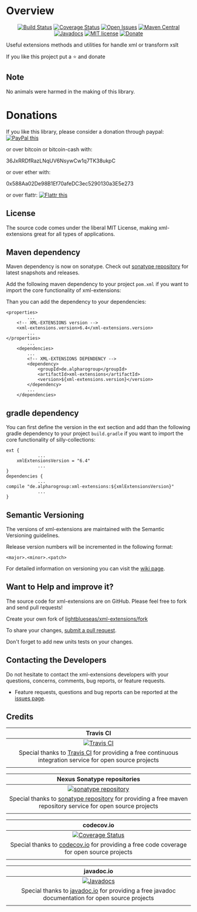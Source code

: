 # Overview

<div align="center">

[![Build Status](https://travis-ci.org/lightblueseas/xml-extensions.svg?branch=master)](https://travis-ci.org/lightblueseas/xml-extensions)
[![Coverage Status](https://codecov.io/gh/lightblueseas/xml-extensions/branch/develop/graph/badge.svg)](https://codecov.io/gh/lightblueseas/xml-extensions)
[![Open Issues](https://img.shields.io/github/issues/lightblueseas/xml-extensions.svg?style=flat)](https://github.com/lightblueseas/xml-extensions/issues)
[![Maven Central](https://maven-badges.herokuapp.com/maven-central/de.alpharogroup/xml-extensions/badge.svg)](https://maven-badges.herokuapp.com/maven-central/de.alpharogroup/xml-extensions)
[![Javadocs](http://www.javadoc.io/badge/de.alpharogroup/xml-extensions.svg)](http://www.javadoc.io/doc/de.alpharogroup/xml-extensions)
[![MIT license](http://img.shields.io/badge/license-MIT-brightgreen.svg?style=flat)](http://opensource.org/licenses/MIT)
[![Donate](https://img.shields.io/badge/donate-❤-ff2244.svg)](https://www.paypal.com/cgi-bin/webscr?cmd=_s-xclick&hosted_button_id=GVBTWLRAZ7HB8)
</div>

Useful extensions methods and utilities for handle xml or transform xslt

If you like this project put a ⭐ and donate

## Note

No animals were harmed in the making of this library.

# Donations

If you like this library, please consider a donation through paypal: <a href="https://www.paypal.com/cgi-bin/webscr?cmd=_s-xclick&hosted_button_id=B37J9DZF6G9ZC" target="_blank">
<img src="https://www.paypalobjects.com/en_US/GB/i/btn/btn_donateCC_LG.gif" alt="PayPal this" title="PayPal – The safer, easier way to pay online!" border="0" />
</a>

or over bitcoin or bitcoin-cash with:

36JxRRDfRazLNqUV6NsywCw1q7TK38ukpC

or over ether with:

0x588Aa02De98B1Ef70afeDC3ec5290130a3E5e273

or over flattr: 
<a href="https://flattr.com/submit/auto?fid=r7vp62&url=https%3A%2F%2Fgithub.com%2Flightblueseas%2Fxml-extensions" target="_blank">
<img src="http://api.flattr.com/button/flattr-badge-large.png" alt="Flattr this" title="Flattr this" border="0" />
</a>

## License

The source code comes under the liberal MIT License, making xml-extensions great for all types of applications.

## Maven dependency

Maven dependency is now on sonatype.
Check out [sonatype repository](https://oss.sonatype.org/index.html#nexus-search;gav~de.alpharogroup~xml-extensions~~~) for latest snapshots and releases.

Add the following maven dependency to your project `pom.xml` if you want to import the core functionality of xml-extensions:

Than you can add the dependency to your dependencies:

	<properties>
			...
		<!-- XML-EXTENSIONS version -->
		<xml-extensions.version>6.4</xml-extensions.version>
			...
	</properties>
			...
		<dependencies>
			...
            <!-- XML-EXTENSIONS DEPENDENCY -->
			<dependency>
				<groupId>de.alpharogroup</groupId>
				<artifactId>xml-extensions</artifactId>
				<version>${xml-extensions.version}</version>
			</dependency>
			...
		</dependencies>

			
## gradle dependency

You can first define the version in the ext section and add than the following gradle dependency to your project `build.gradle` if you want to import the core functionality of silly-collections:

```
ext {
			...
    xmlExtensionsVersion = "6.4"
			...
}
dependencies {
			...
compile "de.alpharogroup:xml-extensions:${xmlExtensionsVersion}"
			...
}
```
		

## Semantic Versioning

The versions of xml-extensions are maintained with the Semantic Versioning guidelines.

Release version numbers will be incremented in the following format:

`<major>.<minor>.<patch>`

For detailed information on versioning you can visit the [wiki page](https://github.com/lightblueseas/mvn-parent-projects/wiki/Semantic-Versioning).
		
## Want to Help and improve it? ###

The source code for xml-extensions are on GitHub. Please feel free to fork and send pull requests!

Create your own fork of [lightblueseas/xml-extensions/fork](https://github.com/lightblueseas/xml-extensions/fork)

To share your changes, [submit a pull request](https://github.com/lightblueseas/xml-extensions/pull/new/develop).

Don't forget to add new units tests on your changes.

## Contacting the Developers

Do not hesitate to contact the xml-extensions developers with your questions, concerns, comments, bug reports, or feature requests.
- Feature requests, questions and bug reports can be reported at the [issues page](https://github.com/lightblueseas/xml-extensions/issues).

## Credits

|**Travis CI**|
|     :---:      |
|[![Travis CI](https://travis-ci.com/images/logos/TravisCI-Full-Color.png)](https://coveralls.io/github/lightblueseas/xml-extensions?branch=develop)|
|Special thanks to [Travis CI](https://travis-ci.org) for providing a free continuous integration service for open source projects|
|     <img width=1000/>     |

|**Nexus Sonatype repositories**|
|     :---:      |
|[![sonatype repository](https://img.shields.io/nexus/r/https/oss.sonatype.org/de.alpharogroup/xml-extensions.svg?style=for-the-badge)](https://oss.sonatype.org/index.html#nexus-search;gav~de.alpharogroup~xml-extensions~~~)|
|Special thanks to [sonatype repository](https://www.sonatype.com) for providing a free maven repository service for open source projects|
|     <img width=1000/>     |

|**codecov.io**|
|     :---:      |
|[![Coverage Status](https://codecov.io/gh/lightblueseas/xml-extensions/branch/develop/graph/badge.svg)](https://codecov.io/gh/lightblueseas/xml-extensions)|
|Special thanks to [codecov.io](https://codecov.io) for providing a free code coverage for open source projects|
|     <img width=1000/>     |

|**javadoc.io**|
|     :---:      |
|[![Javadocs](http://www.javadoc.io/badge/de.alpharogroup/xml-extensions.svg)](http://www.javadoc.io/doc/de.alpharogroup/xml-extensions)|
|Special thanks to [javadoc.io](http://www.javadoc.io) for providing a free javadoc documentation for open source projects|
|     <img width=1000/>     |



